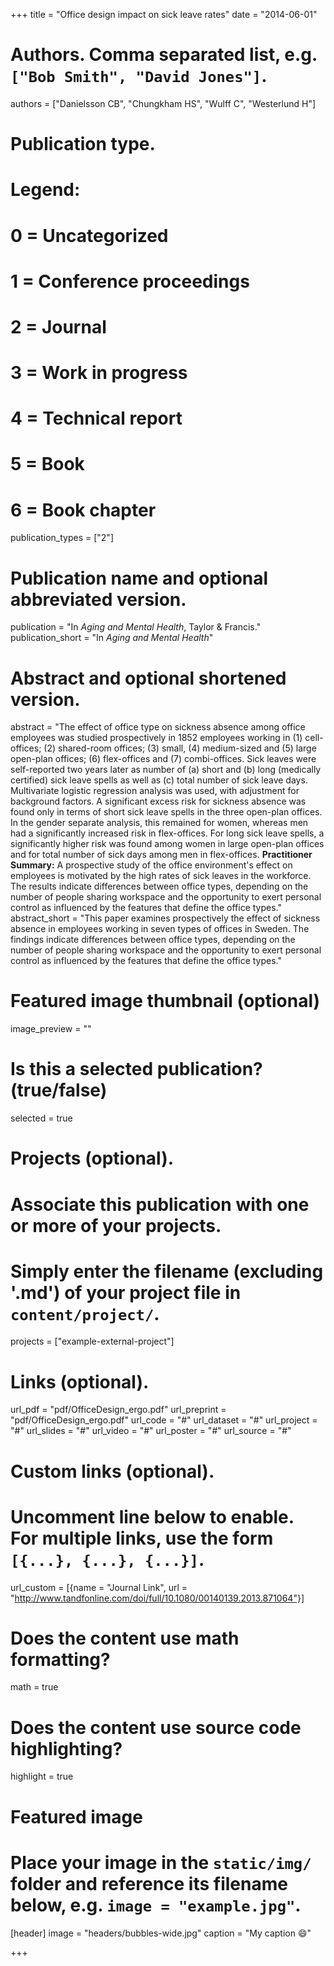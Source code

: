 +++
title = "Office design impact on sick leave rates"
date = "2014-06-01"

# Authors. Comma separated list, e.g. `["Bob Smith", "David Jones"]`.
authors = ["Danielsson CB", "Chungkham HS", "Wulff C", "Westerlund H"]

# Publication type.
# Legend:
# 0 = Uncategorized
# 1 = Conference proceedings
# 2 = Journal
# 3 = Work in progress
# 4 = Technical report
# 5 = Book
# 6 = Book chapter
publication_types = ["2"]

# Publication name and optional abbreviated version.
publication = "In *Aging and Mental Health*, Taylor & Francis."
publication_short = "In *Aging and Mental Health*"

# Abstract and optional shortened version.
abstract = "The effect of office type on sickness absence among office employees was studied prospectively in 1852 employees working in (1) cell-offices; (2) shared-room offices; (3) small, (4) medium-sized and (5) large open-plan offices; (6) flex-offices and (7) combi-offices. Sick leaves were self-reported two years later as number of (a) short and (b) long (medically certified) sick leave spells as well as (c) total number of sick leave days. Multivariate logistic regression analysis was used, with adjustment for background factors. A significant excess risk for sickness absence was found only in terms of short sick leave spells in the three open-plan offices. In the gender separate analysis, this remained for women, whereas men had a significantly increased risk in flex-offices. For long sick leave spells, a significantly higher risk was found among women in large open-plan offices and for total number of sick days among men in flex-offices. **Practitioner Summary:** A prospective study of the office environment's effect on employees is motivated by the high rates of sick leaves in the workforce. The results indicate differences between office types, depending on the number of people sharing workspace and the opportunity to exert personal control as influenced by the features that define the office types."
abstract_short = "This paper examines prospectively the effect of sickness absence in employees working in seven types of offices in Sweden. The findings indicate differences between office types, depending on the number of people sharing workspace and the opportunity to exert personal control as influenced by the features that define the office types."

# Featured image thumbnail (optional)
image_preview = ""

# Is this a selected publication? (true/false)
selected = true

# Projects (optional).
#   Associate this publication with one or more of your projects.
#   Simply enter the filename (excluding '.md') of your project file in `content/project/`.
projects = ["example-external-project"]

# Links (optional).
url_pdf = "pdf/OfficeDesign_ergo.pdf"
url_preprint = "pdf/OfficeDesign_ergo.pdf"
url_code = "#"
url_dataset = "#"
url_project = "#"
url_slides = "#"
url_video = "#"
url_poster = "#"
url_source = "#"

# Custom links (optional).
#   Uncomment line below to enable. For multiple links, use the form `[{...}, {...}, {...}]`.
url_custom = [{name = "Journal Link", url = "http://www.tandfonline.com/doi/full/10.1080/00140139.2013.871064"}]

# Does the content use math formatting?
math = true

# Does the content use source code highlighting?
highlight = true

# Featured image
# Place your image in the `static/img/` folder and reference its filename below, e.g. `image = "example.jpg"`.
[header]
image = "headers/bubbles-wide.jpg"
caption = "My caption :smile:"

+++
